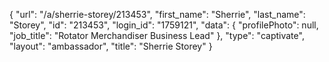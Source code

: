 {
    "url": "\/a\/sherrie-storey\/213453",
    "first_name": "Sherrie",
    "last_name": "Storey",
    "id": "213453",
    "login_id": "1759121",
    "data": {
        "profilePhoto": null,
        "job_title": "Rotator Merchandiser Business Lead"
    },
    "type": "captivate",
    "layout": "ambassador",
    "title": "Sherrie Storey"
}